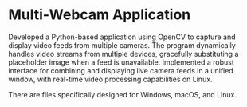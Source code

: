 # Multi-Webcam Application

Developed a Python-based application using OpenCV to capture and display video feeds from multiple cameras. The program dynamically handles video streams from multiple devices, gracefully substituting a placeholder image when a feed is unavailable. Implemented a robust interface for combining and displaying live camera feeds in a unified window, with real-time video processing capabilities on Linux.

There are files specifically designed for Windows, macOS, and Linux.
